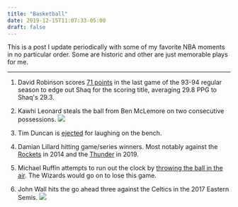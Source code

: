 ```yaml
---
title: "Basketball"
date: 2019-12-15T11:07:33-05:00
draft: false
---
```


This is a post I update periodically with some of my favorite NBA moments in no particular order. Some are historic and other are just memorable plays for me. 

---

1. David Robinson scores [71 points](https://www.basketball-reference.com/boxscores/199404240LAC.html) in the last game of the 93-94 regular season to edge out Shaq for the scoring title, averaging 29.8 PPG to Shaq's 29.3. 

2. Kawhi Leonard steals the ball from Ben McLemore on two consecutive possessions. 
[![](http://img.youtube.com/vi/Q2uYTSiXJEQ/0.jpg)](http://www.youtube.com/watch?v=Q2uYTSiXJEQ "Kawhi steals from McLemore")

3. Tim Duncan is [ejected](https://www.youtube.com/watch?v=a2SYIrUnf5Y) for laughing on the bench.

4. Damian Lillard hitting game/series winners. Most notably against the [Rockets](https://www.youtube.com/watch?v=mejFtEY5faU) in 2014 and the [Thunder](https://www.youtube.com/watch?v=a-M3x-eZpV8) in 2019. 

5. Michael Ruffin attempts to run out the clock by [throwing the ball in the air](https://www.youtube.com/watch?v=WqgYNPANWa0). The Wizards would go on to lose this game. 

6. John Wall hits the go ahead three against the Celtics in the 2017 Eastern Semis. 
[![](http://img.youtube.com/vi/haHK4j7rckk/0.jpg)](http://www.youtube.com/watch?v=haHK4j7rckk "")
